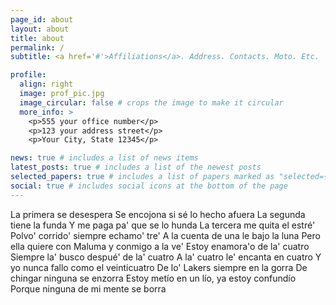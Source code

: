 ```yaml
---
page_id: about
layout: about
title: about
permalink: /
subtitle: <a href='#'>Affiliations</a>. Address. Contacts. Moto. Etc.

profile:
  align: right
  image: prof_pic.jpg
  image_circular: false # crops the image to make it circular
  more_info: >
    <p>555 your office number</p>
    <p>123 your address street</p>
    <p>Your City, State 12345</p>

news: true # includes a list of news items
latest_posts: true # includes a list of the newest posts
selected_papers: true # includes a list of papers marked as "selected={true}"
social: true # includes social icons at the bottom of the page
---
```


La primera se desespera
Se encojona si sé lo hecho afuera
La segunda tiene la funda
Y me paga pa' que se lo hunda
La tercera me quita el estré'
Polvo' corrido' siempre echamo' tre'
A la cuenta de una le bajo la luna
Pero ella quiere con Maluma y conmigo a la ve'
Estoy enamora'o de la' cuatro
Siempre la' busco despué' de la' cuatro
A la' cuatro le' encanta en cuatro
Y yo nunca fallo como el veinticuatro
De lo' Lakers siempre en la gorra
De chingar ninguna se enzorra
Estoy metío en un lío, ya estoy confundío
Porque ninguna de mi mente se borra
